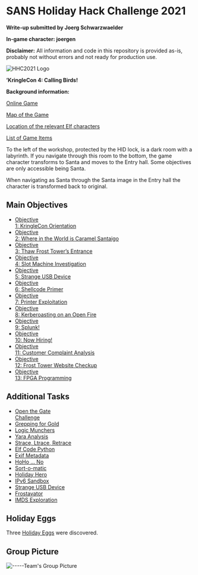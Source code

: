 <!DOCTYPE html>
<html>

<head>
  <meta charset="utf-8">
  <meta name="viewport" content="width=device-width, initial-scale=1.0">
  <title>HHC2021</title>
  <link rel="stylesheet" href="https://stackedit.io/style.css" />
</head>

<body class="stackedit">
  <div class="stackedit__html"><h1 id="sans-holiday-hack-challenge-2021">SANS Holiday Hack Challenge 2021</h1>
<p><strong>Write-up submitted by Joerg Schwarzwaelder</strong></p>
<p><strong>In-game character: joergen</strong></p>
<p><strong>Disclaimer:</strong> All information and code in this repository is provided as-is, probably not without errors and not ready for production use.</p>
<p><img src="https://github.com/joergschwarzwaelder/hhc2021/blob/master/bg-2021-cut.png" alt="HHC2021 Logo"></p>
<p><strong>’KringleCon 4: Calling Birds!</strong></p>
<p><strong>Background information:</strong></p>
<p><a href="https://2021.kringlecon.com/">Online Game</a></p>
<p><a href="https://github.com/joergschwarzwaelder/hhc2021/blob/master/Map.md">Map of the Game</a></p>
<p><a href="https://github.com/joergschwarzwaelder/hhc2021/blob/master/Elf%20Directory.md">Location of the relevant Elf characters</a></p>
<p><a href="https://github.com/joergschwarzwaelder/hhc2021/blob/master/Items.md">List of Game Items</a></p>
<p>To the left of the workshop, protected by the HID lock, is a dark room with a labyrinth. If you navigate through this room to the bottom, the game character transforms to Santa and moves to the Entry hall. Some objectives are only accessible being Santa.</p>
<p>When navigating as Santa through the Santa image in the Entry hall the character is transformed back to original.</p>
<h2 id="main-objectives">Main Objectives</h2>
<ul>
<li><a href="https://github.com/joergschwarzwaelder/hhc2021/tree/master/Objective-1">Objective<br>
1: KringleCon Orientation</a></li>
<li><a href="https://github.com/joergschwarzwaelder/hhc2021/tree/master/Objective-2">Objective<br>
2: Where in the World is Caramel Santaigo</a></li>
<li><a href="https://github.com/joergschwarzwaelder/hhc2021/tree/master/Objective-3">Objective<br>
3: Thaw Frost Tower’s Entrance</a></li>
<li><a href="https://github.com/joergschwarzwaelder/hhc2021/tree/master/Objective-4">Objective<br>
4: Slot Machine Investigation</a></li>
<li><a href="https://github.com/joergschwarzwaelder/hhc2021/tree/master/Objective-5">Objective<br>
5: Strange USB Device</a></li>
<li><a href="https://github.com/joergschwarzwaelder/hhc2021/tree/master/Objective-6">Objective<br>
6: Shellcode Primer</a></li>
<li><a href="https://github.com/joergschwarzwaelder/hhc2021/tree/master/Objective-7">Objective<br>
7: Printer Exploitation</a></li>
<li><a href="https://github.com/joergschwarzwaelder/hhc2021/tree/master/Objective-8">Objective<br>
8: Kerberoasting on an Open Fire</a></li>
<li><a href="https://github.com/joergschwarzwaelder/hhc2021/tree/master/Objective-9">Objective<br>
9: Splunk!</a></li>
<li><a href="https://github.com/joergschwarzwaelder/hhc2021/tree/master/Objective-10">Objective<br>
10: Now Hiring!</a></li>
<li><a href="https://github.com/joergschwarzwaelder/hhc2021/tree/master/Objective-11">Objective<br>
11: Customer Complaint Analysis</a></li>
<li><a href="https://github.com/joergschwarzwaelder/hhc2021/tree/master/Objective-12">Objective<br>
12: Frost Tower Website Checkup</a></li>
<li><a href="https://github.com/joergschwarzwaelder/hhc2021/tree/master/Objective-13">Objective<br>
13: FPGA Programming</a></li>
</ul>
<h2 id="additional-tasks">Additional Tasks</h2>
<ul>
<li><a href="https://github.com/joergschwarzwaelder/hhc2020/blob/master/Additional/33.6%20kbps%20challenge.md">Open the Gate<br>
Challenge</a></li>
<li><a href="https://github.com/joergschwarzwaelder/hhc2020/blob/master/Additional/CAN%20Bus%20Investigation.md">Grepping for Gold</a></li>
<li><a href="https://github.com/joergschwarzwaelder/hhc2020/blob/master/Additional/Elf%20C0de.md">Logic Munchers</a></li>
<li><a href="https://github.com/joergschwarzwaelder/hhc2020/blob/master/Additional/Kringle%20Kiosk.md">Yara Analysis</a></li>
<li><a href="https://github.com/joergschwarzwaelder/hhc2020/blob/master/Additional/Linux%20Primer.md">Strace, Ltrace, Retrace</a></li>
<li><a href="https://github.com/joergschwarzwaelder/hhc2020/blob/master/Additional/Redis%20Bug%20Hunt.md">Elf Code Python</a></li>
<li><a href="https://github.com/joergschwarzwaelder/hhc2020/blob/master/Additional/Scapy%20Prepper.md">Exif Metadata</a></li>
<li><a href="https://github.com/joergschwarzwaelder/hhc2020/blob/master/Additional/Snowball%20Game.md">HoHo … No</a></li>
<li><a href="https://github.com/joergschwarzwaelder/hhc2020/blob/master/Additional/Sort-o-matic.md">Sort-o-matic</a></li>
<li><a href="https://github.com/joergschwarzwaelder/hhc2020/blob/master/Additional/Speaker%20UNPrep.md">Holiday Hero</a></li>
<li><a href="https://github.com/joergschwarzwaelder/hhc2020/blob/master/Additional/Unescape%20Tmux.md">IPv6 Sandbox</a></li>
<li><a href="https://github.com/joergschwarzwaelder/hhc2020/blob/master/Additional/Unescape%20Tmux.md">Strange USB Device</a></li>
<li><a href="https://github.com/joergschwarzwaelder/hhc2020/blob/master/Additional/Unescape%20Tmux.md">Frostavator</a></li>
<li><a href="https://github.com/joergschwarzwaelder/hhc2020/blob/master/Additional/Unescape%20Tmux.md">IMDS Exploration</a></li>
</ul>
<h2 id="holiday-eggs">Holiday Eggs</h2>
<p>Three <a href="https://github.com/joergschwarzwaelder/hhc2020/blob/master/Holiday%20Eggs.md">Holiday Eggs</a> were discovered.</p>
<h2 id="group-picture">Group Picture</h2>
<p><img src="https://github.com/joergschwarzwaelder/hhc2020/blob/master/Group%20Picture.png-----" alt="-----Team's Group Picture"></p>
</div>
</body>

</html>
